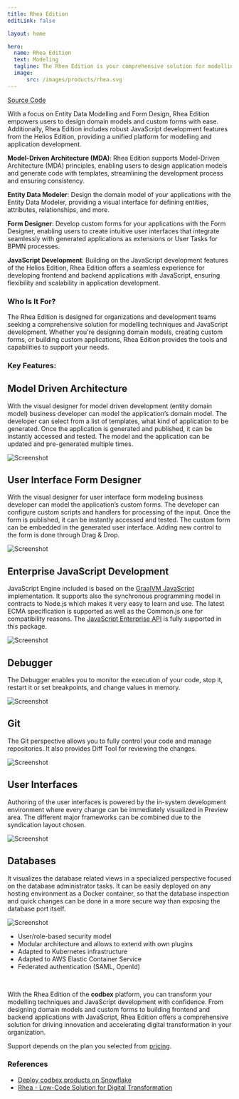 ```yaml
---
title: Rhea Edition
editLink: false

layout: home

hero:
  name: Rhea Edition
  text: Modeling
  tagline: The Rhea Edition is your comprehensive solution for modelling techniques, featuring Model-Driven Architecture (MDA) and Development (MDD) supporting components
  image:
      src: /images/products/rhea.svg
---
```


<div class="product-tag"><a href="https://github.com/codbex/codbex-rhea" target="_blank" class="product-link">Source Code</a></div>

With a focus on Entity Data Modelling and Form Design, Rhea Edition empowers users to design domain models and custom forms with ease. Additionally, Rhea Edition includes robust JavaScript development features from the Helios Edition, providing a unified platform for modelling and application development.

**Model-Driven Architecture (MDA)**:
   Rhea Edition supports Model-Driven Architecture (MDA) principles, enabling users to design application models and generate code with templates, streamlining the development process and ensuring consistency.

**Entity Data Modeler**:
   Design the domain model of your applications with the Entity Data Modeler, providing a visual interface for defining entities, attributes, relationships, and more.

**Form Designer**:
   Develop custom forms for your applications with the Form Designer, enabling users to create intuitive user interfaces that integrate seamlessly with generated applications as extensions or User Tasks for BPMN processes.

**JavaScript Development**:
   Building on the JavaScript development features of the Helios Edition, Rhea Edition offers a seamless experience for developing frontend and backend applications with JavaScript, ensuring flexibility and scalability in application development.

### Who Is It For?

The Rhea Edition is designed for organizations and development teams seeking a comprehensive solution for modelling techniques and JavaScript development. Whether you're designing domain models, creating custom forms, or building custom applications, Rhea Edition provides the tools and capabilities to support your needs.

### Key Features:

<div class="content">
<section>
    <div class="container flex">
        <div class="text">
            <h2>Model Driven Architecture</h2>
            <p>With the visual designer for model driven development (entity domain model)
					business developer can model the application’s domain model.
					The developer can select from a list of templates, what kind of application to be generated.
					Once the application is generated and published, it can be instantly accessed and tested.
					The model and the application can be updated and pre-generated multiple times.</p>
        </div>
        <div class="image">
            <img src="/images/ide-mda.png" alt="Screenshot" class="screenshot editable" />
        </div>
    </div>
</section>
<section>
    <div class="container flex">
        <div class="text">
            <h2>User Interface Form Designer</h2>
            <p>With the visual designer for user interface form modeling
					business developer can model the application’s custom forms.
					The developer can configure custom scripts and handlers for processing of the input.
					Once the form is published, it can be instantly accessed and tested.
					The custom form can be embedded in the generated user interface.
					Adding new control to the form is done through Drag & Drop.</p>
        </div>
        <div class="image">
            <img src="/images/ide-form.png" alt="Screenshot" class="screenshot editable" />
        </div>
    </div>
</section>

<section>
    <div class="container flex">
        <div class="text">
            <h2>Enterprise JavaScript Development</h2>
            <p>JavaScript Engine included is based on the <a href="https://www.graalvm.org/latest/reference-manual/js/" target="_blank">GraalVM JavaScript</a> 
            implementation. It supports also the synchronous programming model in contracts to 
            Node.js which makes it very easy to learn and use. The latest ECMA specification 
            is supported as well as the Common.js one for compatibility reasons. 
            The <a href="/documentation/platform/sdk/" target="_blank">JavaScript Enterprise API</a> is fully supported in this package.</p>
        </div>
        <div class="image">
            <img src="/images/features/js-editor.png" alt="Screenshot" class="screenshot editable" />
        </div>
    </div>
</section>

<section>
    <div class="container flex">
        <div class="text">
            <h2>Debugger</h2>
            <p>The Debugger enables you to monitor the execution of your code, stop it, 
            restart it or set breakpoints, and change values in memory.</p>
        </div>
        <div class="image">
            <img src="/images/features/debugger-perspective.png" alt="Screenshot" class="screenshot editable" />
        </div>
    </div>
</section>

<section>
    <div class="container flex">
        <div class="text">
            <h2>Git</h2>
            <p>The Git perspective allows you to fully control your code and manage repositories.
            It also provides Diff Tool for reviewing the changes.</p>
        </div>
        <div class="image">
            <img src="/images/features/git-perspective.png" alt="Screenshot" class="screenshot editable" />
        </div>
    </div>
</section>

<section>
    <div class="container flex">
        <div class="text">
            <h2>User Interfaces</h2>
            <p>Authoring of the user interfaces is powered by the in-system development environment 
            where every change can be immediately visualized in Preview area. 
            The different major frameworks can be combined due to the syndication layout chosen.</p>
        </div>
        <div class="image">
            <img src="/images/features/ui-widgets.png" alt="Screenshot" class="screenshot editable" />
        </div>
    </div>
</section>

<section>
    <div class="container flex">
        <div class="text">
            <h2>Databases</h2>
            <p>It visualizes the database related views in a specialized perspective focused on the database 
            administrator tasks. It can be easily deployed on any hosting environment as a Docker container, 
            so that the database inspection and quick changes can be done in a more secure way than exposing 
            the database port itself.</p>
        </div>
        <div class="image">
            <img src="/images/features/database-perspective.png" alt="Screenshot" class="screenshot editable" />
        </div>
    </div>
</section>
</div>

* User/role-based security model
* Modular architecture and allows to extend with own plugins
* Adapted to Kubernetes infrastructure
* Adapted to AWS Elastic Container Service
* Federated authentication (SAML, OpenId)

<br>

With the Rhea Edition of the <b>codbex</b> platform, you can transform your modelling techniques and JavaScript development with confidence. From designing domain models and custom forms to building frontend and backend applications with JavaScript, Rhea Edition offers a comprehensive solution for driving innovation and accelerating digital transformation in your organization.

Support depends on the plan you selected from [pricing](/pricing/).

### References

* [Deploy codbex products on Snowflake](/technology/2024/09/11/deploy-codbex-products-on-snowflake)
* [Rhea - Low-Code Solution for Digital Transformation](/marketing/2024/12/19/rhea-low-code-solution-for-digital-transformation)